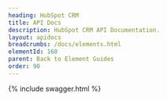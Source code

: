 ```yaml
---
heading: HubSpot CRM
title: API Docs
description: HubSpot CRM API Documentation.
layout: apidocs
breadcrumbs: /docs/elements.html
elementId: 168
parent: Back to Element Guides
order: 90
---
```


{% include swagger.html %}
